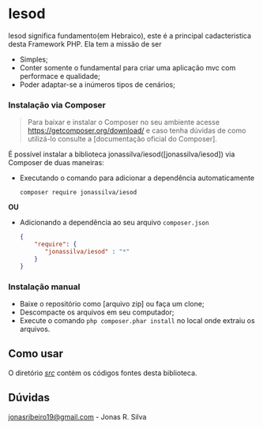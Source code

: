 # Iesod
Iesod significa fundamento(em Hebraico), este é a principal cadacteristica desta Framework PHP. Ela tem a missão de ser
- Simples;
- Conter somente o fundamental para criar uma aplicação mvc com performace e qualidade;
- Poder adaptar-se a inúmeros tipos de cenários;

### Instalação via Composer
> Para baixar e instalar o Composer no seu ambiente acesse https://getcomposer.org/download/ e caso tenha dúvidas de como utilizá-lo consulte a [documentação oficial do Composer].

É possível instalar a biblioteca jonassilva/iesod([jonassilva/iesod]) via Composer de duas maneiras:

- Executando o comando para adicionar a dependência automaticamente
  ```
  composer require jonassilva/iesod
  ```

**OU**

- Adicionando a dependência ao seu arquivo ```composer.json```
  ```composer.json
  {
      "require": {
         "jonassilva/iesod" : "*"
      }
  }
  ```
### Instalação manual
 - Baixe o repositório como [arquivo zip] ou faça um clone;
 - Descompacte os arquivos em seu computador;
 - Execute o comando ```php composer.phar install``` no local onde extraiu os arquivos.
 
Como usar
 ---------
 O diretório *[src](src)* contém os códigos fontes desta biblioteca.
 
## Dúvidas
jonasribeiro19@gmail.com - Jonas R. Silva
